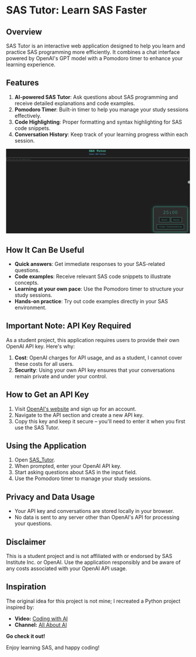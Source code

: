 # SAS Tutor: Learn SAS Faster

## Overview

SAS Tutor is an interactive web application designed to help you learn and practice SAS programming more efficiently. It combines a chat interface powered by OpenAI's GPT model with a Pomodoro timer to enhance your learning experience.

## Features

1. **AI-powered SAS Tutor**: Ask questions about SAS programming and receive detailed explanations and code examples.
2. **Pomodoro Timer**: Built-in timer to help you manage your study sessions effectively.
3. **Code Highlighting**: Proper formatting and syntax highlighting for SAS code snippets.
4. **Conversation History**: Keep track of your learning progress within each session.

![SAS Tutor in Action](https://github.com/FabianAltendorfer/sas_tutor/blob/3084edf5f1852240927c3f730a15532e156f84bf/sas_tutor_gif.gif)

## How It Can Be Useful

- **Quick answers**: Get immediate responses to your SAS-related questions.
- **Code examples**: Receive relevant SAS code snippets to illustrate concepts.
- **Learning at your own pace**: Use the Pomodoro timer to structure your study sessions.
- **Hands-on practice**: Try out code examples directly in your SAS environment.

## Important Note: API Key Required

As a student project, this application requires users to provide their own OpenAI API key. Here's why:

1. **Cost**: OpenAI charges for API usage, and as a student, I cannot cover these costs for all users.
2. **Security**: Using your own API key ensures that your conversations remain private and under your control.

## How to Get an API Key

1. Visit [OpenAI's website](https://openai.com) and sign up for an account.
2. Navigate to the API section and create a new API key.
3. Copy this key and keep it secure – you'll need to enter it when you first use the SAS Tutor.

## Using the Application

1. Open [SAS_Tutor](https://fabianaltendorfer.github.io/sas_tutor/).
2. When prompted, enter your OpenAI API key.
3. Start asking questions about SAS in the input field.
4. Use the Pomodoro timer to manage your study sessions.

## Privacy and Data Usage

- Your API key and conversations are stored locally in your browser.
- No data is sent to any server other than OpenAI's API for processing your questions.

## Disclaimer

This is a student project and is not affiliated with or endorsed by SAS Institute Inc. or OpenAI. Use the application responsibly and be aware of any costs associated with your OpenAI API usage.


## Inspiration
The original idea for this project is not mine; I recreated a Python project inspired by:

- **Video:** [Coding with AI](https://www.youtube.com/watch?v=-sgGH8lD_XU)
- **Channel:** [All About AI](https://www.youtube.com/@AllAboutAI)

**Go check it out!**

Enjoy learning SAS, and happy coding!
